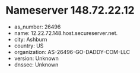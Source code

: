 # Nameserver 148.72.22.12

* as_number: 26496
* name: 12.22.72.148.host.secureserver.net.
* city: Ashburn
* country: US
* organization: AS-26496-GO-DADDY-COM-LLC
* version: Unknown
* dnssec: Unknown
